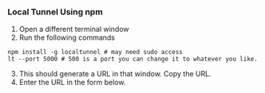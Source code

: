### Local Tunnel Using npm
1. Open a different terminal window
2. Run the following commands
```
npm install -g localtunnel # may need sudo access
lt --port 5000 # 500 is a port you can change it to whatever you like.
```
3. This should generate a URL in that window. Copy the URL.
4. Enter the URL in the form below.
